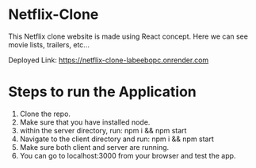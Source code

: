 # Netflix-Clone
This Netflix clone website is made using React concept. Here we can see movie lists, trailers, etc...

Deployed Link: https://netflix-clone-labeebopc.onrender.com

# Steps to run the Application
   1. Clone the repo.
   2. Make sure that you have installed node.
   3. within the server directory, run: npm i && npm start
   4. Navigate to the client directory and run: npm i && npm start
   5. Make sure both client and server are running.
   6. You can go to localhost:3000 from your browser and test the app.
